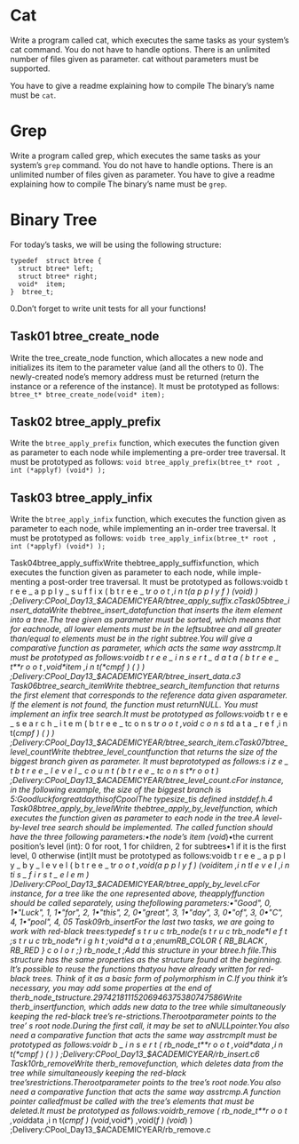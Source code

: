 
# Cat

Write a program called cat, which executes the same tasks as your system’s cat command. You do
not have to handle options. There is an unlimited number of files given as parameter.
cat without parameters must be supported.

You have to give a readme explaining how to compile
The binary’s name must be `cat`.

# Grep

Write a program called grep, which executes the same tasks as your system’s `grep` command. You
do not have to handle options. There is an unlimited number of files given as parameter.
You have to give a readme explaining how to compile
The binary’s name must be `grep`.

# Binary Tree

For today’s tasks, we will be using the following structure:
```
typedef  struct btree {
  struct btree* left;
  struct btree* right;
  void*  item;
}  btree_t;
```

0.Don’t forget to write unit tests for all your functions!

## Task01 btree_create_node

Write the tree_create_node function, which allocates a new node and initializes its item to the parameter value (and all the others to 0).
The newly-created node’s memory address must be returned (return the instance or a reference of the instance).
It must be prototyped as follows: `btree_t* btree_create_node(void* item);`

## Task02 btree_apply_prefix

Write the `btree_apply_prefix` function, which executes the function given as parameter to each node
while implementing a pre-order tree traversal.
It must be prototyped as follows: `void btree_apply_prefix(btree_t* root , int (*applyf) (void*) );`


## Task03 btree_apply_infix

Write the `btree_apply_infix` function, which executes the function given as parameter to each node,
while implementing an in-order tree traversal. It must be prototyped as follows: `voidb
tree_apply_infix(btree_t* root , int (*applyf) (void*) );`

Task04btree_apply_suffixWrite thebtree_apply_suffixfunction, which executes the function given as parameter to each node, while imple-menting a post-order tree traversal. It must be prototyped as follows:voidb t r e e _ a p p l y _ s u f f i x ( b t r e e _ t*r o o t ,i n t(*a p p l y f ) (void*) ) ;Delivery:CPool_Day13_$ACADEMICYEAR/btree_apply_suffix.cTask05btree_insert_dataWrite thebtree_insert_datafunction that inserts the item element into a tree.The tree given as parameter must be sorted, which means that for eachnode, all lower elements must be in the leftsubtree and all greater than/equal to elements must be in the right subtree.You will give a comparative function as parameter, which acts the same way asstrcmp.It must be prototyped as follows:voidb t r e e _ i n s e r t _ d a t a ( b t r e e _ t**r o o t ,void*item ,i n t(*cmpf ) ( ) ) ;Delivery:CPool_Day13_$ACADEMICYEAR/btree_insert_data.c3
Task06btree_search_itemWrite thebtree_search_itemfunction that returns the first element that corresponds to the reference data given asparameter. If the element is not found, the function must returnNULL. You must implement an infix tree search.It must be prototyped as follows:void*b t r e e _ s e a r c h _ i t e m ( b t r e e _ tc o n s t*r o o t ,void  c o n s t*d a t a _ r e f ,i n t(*cmpf ) ( ) ) ;Delivery:CPool_Day13_$ACADEMICYEAR/btree_search_item.cTask07btree_level_countWrite thebtree_level_countfunction that returns the size of the biggest branch given as parameter.  It must beprototyped as follows:s i z e _ t   b t r e e _ l e v e l _ c o u n t ( b t r e e _ tc o n s t*r o o t ) ;Delivery:CPool_Day13_$ACADEMICYEAR/btree_level_count.cFor instance, in the following example, the size of the biggest branch is 5:GoodluckforgreatdaythisofCpoolThe typesize_tis defined instddef.h.4
Task08btree_apply_by_levelWrite thebtree_apply_by_levelfunction, which executes the function given as parameter to each node in the tree.A level-by-level tree search should be implemented. The called function should have the three following parameters:•the node’s item (void*)•the current position’s level (int): 0 for root, 1 for children, 2 for subtrees•1 if it is the first level, 0 otherwise (int)It must be prototyped as follows:voidb t r e e _ a p p l y _ b y _ l e v e l ( b t r e e _ t*r o o t ,void(*a p p l y f ) (void*item ,i n tl e v e l ,i n ti s _ f i r s t _ e l e m ) )Delivery:CPool_Day13_$ACADEMICYEAR/btree_apply_by_level.cFor instance, for a tree like the one represented above, theapplyffunction should be called separately, using thefollowing parameters:•"Good", 0, 1•"Luck", 1, 1•"for", 2, 1•"this", 2, 0•"great", 3, 1•"day", 3, 0•"of", 3, 0•"C", 4, 1•"pool", 4, 05
Task09rb_insertFor the last two tasks, we are going to work with red-black trees:typedef  s t r u c trb_node{s t r u c trb_node*l e f t ;s t r u c trb_node*r i g h t ;void*d a t a ;enumRB_COLOR  { RB_BLACK ,  RB_RED }   c o l o r ;}  rb_node_t ;Add this structure in your btree.h file.This structure has the same properties as the structure found at the beginning. It’s possible to reuse the functions thatyou have already written for red-black trees. Think of it as a basic form of polymorphism in C.If you think it’s necessary, you may add some properties at the end of therb_node_tstructure.29742181115206946375380747586Write therb_insertfunction, which adds new data to the tree while simultaneously keeping the red-black tree’s re-strictions.Therootparameter points to the tree’ s root node.During the first call, it may be set to aNULLpointer.You also need a comparative function that acts the same way asstrcmpIt must be prototyped as follows:voidr b _ i n s e r t ( rb_node_t**r o o t ,void*data ,i n t(*cmpf ) ( ) ) ;Delivery:CPool_Day13_$ACADEMICYEAR/rb_insert.c6
Task10rb_removeWrite therb_removefunction, which deletes data from the tree while simultaneously keeping the red-black tree’srestrictions.Therootparameter points to the tree’s root node.You also need a comparative function that acts the same way asstrcmp.A function pointer calledfmust be called with the tree’s elements that must be deleted.It must be prototyped as follows:voidrb_remove ( rb_node_t**r o o t ,void*data ,i n t(*cmpf )   (void*,void*) ,void(*f )   (void*) ) ;Delivery:CPool_Day13_$ACADEMICYEAR/rb_remove.c
